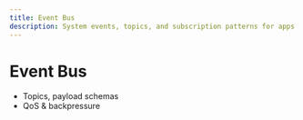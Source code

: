 ```yaml
---
title: Event Bus
description: System events, topics, and subscription patterns for apps.
---
```


# Event Bus

-   Topics, payload schemas
-   QoS & backpressure
